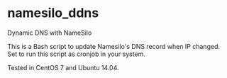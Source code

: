 # namesilo_ddns
Dynamic DNS with NameSilo 

This is a Bash script to update Namesilo's DNS record when IP changed. Set to run this script as cronjob in your system.

Tested in CentOS 7 and Ubuntu 14.04.
